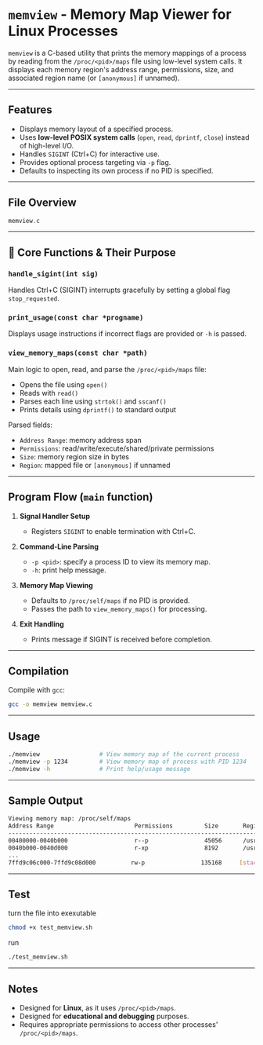 
# `memview` - Memory Map Viewer for Linux Processes

`memview` is a C-based utility that prints the memory mappings of a process by reading from the `/proc/<pid>/maps` file using low-level system calls. It displays each memory region's address range, permissions, size, and associated region name (or `[anonymous]` if unnamed).

---

## Features

- Displays memory layout of a specified process.
- Uses **low-level POSIX system calls** (`open`, `read`, `dprintf`, `close`) instead of high-level I/O.
- Handles `SIGINT` (Ctrl+C) for interactive use.
- Provides optional process targeting via `-p` flag.
- Defaults to inspecting its own process if no PID is specified.

---

## File Overview

```c
memview.c
```

---

## 🔧 Core Functions & Their Purpose

### `handle_sigint(int sig)`
Handles Ctrl+C (SIGINT) interrupts gracefully by setting a global flag `stop_requested`.

### `print_usage(const char *progname)`
Displays usage instructions if incorrect flags are provided or `-h` is passed.

### `view_memory_maps(const char *path)`
Main logic to open, read, and parse the `/proc/<pid>/maps` file:
- Opens the file using `open()`
- Reads with `read()`
- Parses each line using `strtok()` and `sscanf()`
- Prints details using `dprintf()` to standard output

Parsed fields:
- `Address Range`: memory address span
- `Permissions`: read/write/execute/shared/private permissions
- `Size`: memory region size in bytes
- `Region`: mapped file or `[anonymous]` if unnamed

---

## Program Flow (`main` function)

1. **Signal Handler Setup**
   - Registers `SIGINT` to enable termination with Ctrl+C.

2. **Command-Line Parsing**
   - `-p <pid>`: specify a process ID to view its memory map.
   - `-h`: print help message.

3. **Memory Map Viewing**
   - Defaults to `/proc/self/maps` if no PID is provided.
   - Passes the path to `view_memory_maps()` for processing.

4. **Exit Handling**
   - Prints message if SIGINT is received before completion.

---

## Compilation

Compile with `gcc`:

```bash
gcc -o memview memview.c
```

---

## Usage

```bash
./memview                 # View memory map of the current process
./memview -p 1234         # View memory map of process with PID 1234
./memview -h              # Print help/usage message
```

---

## Sample Output

```bash
Viewing memory map: /proc/self/maps
Address Range                       Permissions         Size       Region
--------------------------------------------------------------------------------------
00400000-0040b000                   r--p                45056      /usr/bin/memview
0040b000-0040d000                   r-xp                8192       /usr/bin/memview
...
7ffd9c06c000-7ffd9c08d000          rw-p                135168     [stack]
```

---

## Test

turn the file into exexutable 

```bash
chmod +x test_memview.sh
```
run 

```bash
./test_memview.sh
```
---

## Notes

- Designed for **Linux**, as it uses `/proc/<pid>/maps`.
- Designed for **educational and debugging** purposes.
- Requires appropriate permissions to access other processes' `/proc/<pid>/maps`.
